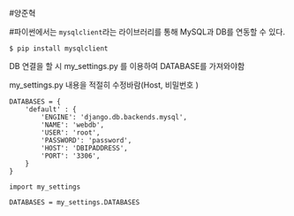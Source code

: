 #양준혁

#파이썬에서는 `mysqlclient`라는 라이브러리를 통해 MySQL과 DB를 연동할 수 있다.

```
$ pip install mysqlclient
```

DB 연결을 할 시 my_settings.py 를 이용하여 DATABASE를 가져와야함

my_settings.py 내용을 적절히 수정바람(Host, 비밀번호 )

```
DATABASES = {
    'default' : {
        'ENGINE': 'django.db.backends.mysql',  
        'NAME': 'webdb',  
        'USER': 'root',  
        'PASSWORD': 'password',  
        'HOST': 'DBIPADDRESS',   
        'PORT': '3306',  
    }
}

```

```
import my_settings

DATABASES = my_settings.DATABASES
```

